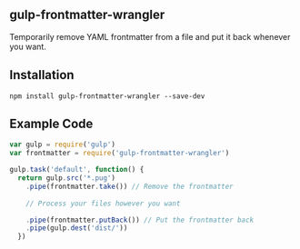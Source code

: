 gulp-frontmatter-wrangler
---

Temporarily remove YAML frontmatter from a file and put it back whenever you want.

## Installation

`npm install gulp-frontmatter-wrangler --save-dev`

## Example Code

```javascript
var gulp = require('gulp')
var frontmatter = require('gulp-frontmatter-wrangler')

gulp.task('default', function() {
  return gulp.src('*.pug')
    .pipe(frontmatter.take()) // Remove the frontmatter
    
    // Process your files however you want

    .pipe(frontmatter.putBack()) // Put the frontmatter back
    .pipe(gulp.dest('dist/'))
  })
```

